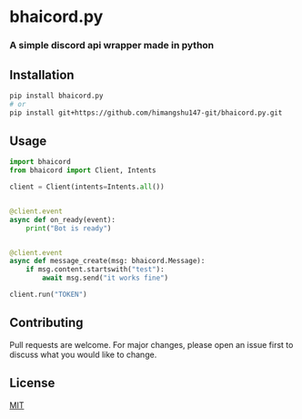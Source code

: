 # bhaicord.py

### A simple discord api wrapper made in python

## Installation

```bash
pip install bhaicord.py
# or
pip install git+https://github.com/himangshu147-git/bhaicord.py.git
```

## Usage

```python
import bhaicord
from bhaicord import Client, Intents

client = Client(intents=Intents.all())


@client.event
async def on_ready(event):
    print("Bot is ready")


@client.event
async def message_create(msg: bhaicord.Message):
    if msg.content.startswith("test"):
        await msg.send("it works fine")

client.run("TOKEN")
```

## Contributing

Pull requests are welcome. For major changes, please open an issue first to discuss what you would like to change.

## License

[MIT](https://choosealicense.com/licenses/mit/)

